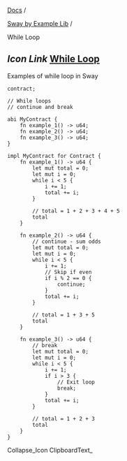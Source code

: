 [Docs](https://docs.fuel.network/) /

[Sway by Example Lib](https://docs.fuel.network/docs/sway-by-example-lib/) /

While Loop

## _Icon Link_ [While Loop](https://docs.fuel.network/docs/sway-by-example-lib/while-loop/\#while-loop)

Examples of while loop in Sway

```fuel_Box fuel_Box-idXKMmm-css
contract;

// While loops
// continue and break

abi MyContract {
    fn example_1() -> u64;
    fn example_2() -> u64;
    fn example_3() -> u64;
}

impl MyContract for Contract {
    fn example_1() -> u64 {
        let mut total = 0;
        let mut i = 0;
        while i < 5 {
            i += 1;
            total += i;
        }

        // total = 1 + 2 + 3 + 4 + 5
        total
    }

    fn example_2() -> u64 {
        // continue - sum odds
        let mut total = 0;
        let mut i = 0;
        while i < 5 {
            i += 1;
            // Skip if even
            if i % 2 == 0 {
                continue;
            }
            total += i;
        }

        // total = 1 + 3 + 5
        total
    }

    fn example_3() -> u64 {
        // break
        let mut total = 0;
        let mut i = 0;
        while i < 5 {
            i += 1;
            if i > 3 {
                // Exit loop
                break;
            }
            total += i;
        }

        // total = 1 + 2 + 3
        total
    }
}

```

Collapse_Icon ClipboardText_